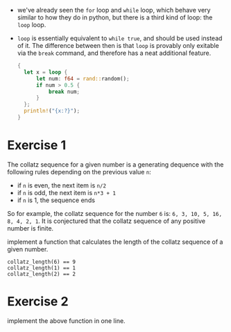 * we've already seen the `for` loop and `while` loop, which behave very similar to how they do in python, but there is a third kind of loop: the `loop` loop.
* `loop` is essentially equivalent to `while true`, and should be used instead of it. The difference between then is that `loop` is provably only exitable via the `break` command, and therefore has a neat additional feature.

  ```rust
  {
    let x = loop {
        let num: f64 = rand::random();
        if num > 0.5 {
            break num;
        }
    };
    println!("{x:?}");
  }
  ```

# Exercise 1
The collatz sequence for a given number is a generating dequence with the following rules depending on the previous value `n`:
* if `n` is even, the next item is `n/2`
* if `n` is odd, the next item is `n*3 + 1`
* if `n` is 1, the sequence ends

So for example, the collatz sequence for the number `6` is: `6, 3, 10, 5, 16, 8, 4, 2, 1`. It is conjectured that the collatz sequence of any positive number is finite.

implement a function that calculates the length of the collatz sequence of a given number.

```
collatz_length(6) == 9
collatz_length(1) == 1
collatz_length(2) == 2
```

# Exercise 2
implement the above function in one line.